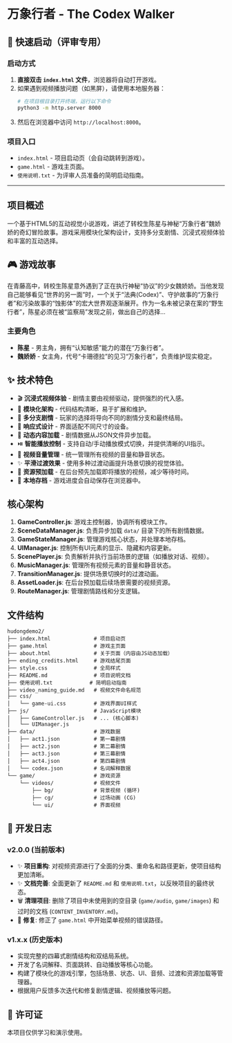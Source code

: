 # 万象行者 - The Codex Walker

## 🚀 快速启动（评审专用）

### 启动方式
1.  **直接双击 `index.html` 文件**，浏览器将自动打开游戏。
2.  如果遇到视频播放问题（如黑屏），请使用本地服务器：
    ```bash
    # 在项目根目录打开终端，运行以下命令
    python3 -m http.server 8000
    ```
3.  然后在浏览器中访问 `http://localhost:8000`。

### 项目入口
-   `index.html` - 项目启动页（会自动跳转到游戏）。
-   `game.html` - 游戏主页面。
-   `使用说明.txt` - 为评审人员准备的简明启动指南。

---

## 项目概述
一个基于HTML5的互动视觉小说游戏，讲述了转校生陈星与神秘“万象行者”魏娇娇的奇幻冒险故事。游戏采用模块化架构设计，支持多分支剧情、沉浸式视频体验和丰富的互动选择。

## 🎮 游戏故事
在青藤高中，转校生陈星意外遇到了正在执行神秘“协议”的少女魏娇娇。当他发现自己能够看见“世界的另一面”时，一个关于“法典(Codex)”、守护故事的“万象行者”和污染故事的“蚀影体”的宏大世界观逐渐展开。作为一名未被记录在案的“野生行者”，陈星必须在被“监察局”发现之前，做出自己的选择...

### 主要角色
-   **陈星** - 男主角，拥有“认知敏感”能力的潜在“万象行者”。
-   **魏娇娇** - 女主角，代号“卡珊德拉”的见习“万象行者”，负责维护现实稳定。

## ✨ 技术特色
-   🎬 **沉浸式视频体验** - 剧情主要由视频驱动，提供强烈的代入感。
-   🔧 **模块化架构** - 代码结构清晰，易于扩展和维护。
-   🌟 **多分支剧情** - 玩家的选择将导向不同的剧情分支和最终结局。
-   📱 **响应式设计** - 界面适配不同尺寸的设备。
-   🔄 **动态内容加载** - 剧情数据从JSON文件异步加载。
-   ⏯️ **智能播放控制** - 支持自动/手动播放模式切换，并提供清晰的UI指示。
-   🎵 **视频音量管理** - 统一管理所有视频的音量和静音状态。
-   ✨ **平滑过渡效果** - 使用多种过渡动画提升场景切换的视觉体验。
-   🚀 **资源预加载** - 在后台预先加载即将播放的视频，减少等待时间。
-   💾 **本地存档** - 游戏进度会自动保存在浏览器中。

## 核心架构
1.  **GameController.js**: 游戏主控制器，协调所有模块工作。
2.  **SceneDataManager.js**: 负责异步加载 `data/` 目录下的所有剧情数据。
3.  **GameStateManager.js**: 管理游戏核心状态，并处理本地存档。
4.  **UIManager.js**: 控制所有UI元素的显示、隐藏和内容更新。
5.  **ScenePlayer.js**: 负责解析并执行当前场景的逻辑（如播放对话、视频）。
6.  **MusicManager.js**: 管理所有视频元素的音量和静音状态。
7.  **TransitionManager.js**: 提供场景切换时的过渡动画。
8.  **AssetLoader.js**: 在后台预加载后续场景需要的视频资源。
9.  **RouteManager.js**: 管理剧情路线和分支逻辑。

## 文件结构
```
hudongdemo2/
├── index.html              # 项目启动页
├── game.html               # 游戏主页面
├── about.html              # 关于页面（内容由JS动态加载）
├── ending_credits.html     # 游戏结尾页面
├── style.css               # 全局样式
├── README.md               # 项目说明文档
├── 使用说明.txt            # 简明启动指南
├── video_naming_guide.md   # 视频文件命名规范
├── css/
│   └── game-ui.css         # 游戏界面UI样式
├── js/                     # JavaScript模块
│   ├── GameController.js   # ... (核心脚本)
│   └── UIManager.js
├── data/                   # 游戏数据
│   ├── act1.json           # 第一幕剧情
│   ├── act2.json           # 第二幕剧情
│   ├── act3.json           # 第三幕剧情
│   ├── act4.json           # 第四幕剧情
│   └── codex.json          # 名词解释数据
└── game/                   # 游戏资源
    └── videos/             # 视频文件
        ├── bg/             # 背景视频 (循环)
        ├── cg/             # 过场动画 (CG)
        └── ui/             # 界面视频
```

## 🔧 开发日志

### v2.0.0 (当前版本)
-   ✨ **项目重构**: 对视频资源进行了全面的分类、重命名和路径更新，使项目结构更加清晰。
-   ✨ **文档完善**: 全面更新了 `README.md` 和 `使用说明.txt`，以反映项目的最终状态。
-   🗑️ **清理项目**: 删除了项目中未使用到的空目录 (`game/audio`, `game/images`) 和过时的文档 (`CONTENT_INVENTORY.md`)。
-   🔧 **修复**: 修正了 `game.html` 中开始菜单视频的错误路径。

### v1.x.x (历史版本)
-   实现完整的四幕式剧情结构和双结局系统。
-   开发了名词解释、页面跳转、自动播放等核心功能。
-   构建了模块化的游戏引擎，包括场景、状态、UI、音频、过渡和资源加载等管理器。
-   根据用户反馈多次迭代和修复剧情逻辑、视频播放等问题。

## 📄 许可证
本项目仅供学习和演示使用。